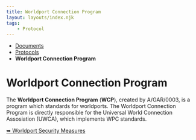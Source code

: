 ```yaml
---
title: Worldport Connection Program
layout: layouts/index.njk
tags:
    - Protocol
---
```

<nav class="text-sm breadcrumbs mb-5">
    <ul>
        <li><a href="/docs">Documents</a></li>
        <li><a href="/docs/protocol">Protocols</a></li>
        <li><b>Worldport Connection Program</b></li>
    </ul>
</nav>
<div class="text-center"><h1>Worldport Connection Program</h1></div>

The **Worldport Connection Program** (**WCP**), created by A/GAR/0003, is a program which standards for worldports. The Worldport Connection Program is directly responsible for the Universal World Connection Assosiation (UWCA), which implements WPC standards.

<div class="divider"></div> 
<a href="/docs/world/wcp/security">➥ Worldport Security Measures</a>